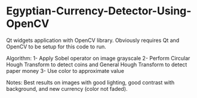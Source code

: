 # Egyptian-Currency-Detector-Using-OpenCV
Qt widgets application with OpenCV library. Obviously requires Qt and OpenCV to be setup for this code to run.

Algorithm:
1- Apply Sobel operator on image grayscale
2- Perform Circular Hough Transform to detect coins and General Hough Transform to detect paper money
3- Use color to approximate value

Notes:
Best results on images with good lighting, good contrast with background, and new currency (color not faded).
